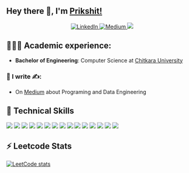 ## Hey there 👋, I'm [Prikshit!](https://github.com/prikshit-2000)

<center>
<a href="https://www.linkedin.com/in/prikshitsingla/" target="_blank">
    <img src="https://img.shields.io/badge/linkedin-%230077B5.svg?&style=for-the-badge&logo=linkedin&logoColor=white&color=071A2C" alt="LinkedIn"/>
  </a>
 <a href="https://medium.com/@prikshitsingla78/" target="_blank">
    <img src="https://img.shields.io/badge/medium-%2312100E.svg?&style=for-the-badge&logo=medium&logoColor=white&color=071A2C" alt="Medium"/>
  </a>

 <a href="https://leetcode.com/u/prikshitsingla78/" target="_blank">
    <img src="https://img.shields.io/badge/LeetCode-000000?&style=for-the-badge&logo=leetcode&logoColor=white&color=071A2C alt="Leetcode"/>
  </a>
</center>

## 👨🏻‍🎓 Academic experience:
  - **Bachelor of Engineering**: Computer Science at [Chitkara University](https://www.chitkara.edu.in/)

### 📝 I write ✍️:
  - On [Medium](https://medium.com/@prikshitsingla78) about Programing and Data Engineering


## 💼 Technical Skills

![](https://img.shields.io/badge/Python-3776AB?style=flat&logo=python&logoColor=white)
![](https://img.shields.io/badge/MySQL-4479A1?style=flat&logo=mysql&logoColor=white)
![](https://img.shields.io/badge/Kafka-231F20?style=flat&logo=apache-kafka&logoColor=white)
![](https://img.shields.io/badge/AWS-232F3E?style=flat&logo=amazon-aws&logoColor=white)
![](https://img.shields.io/badge/Docker-2496ED?style=flat&logo=docker&logoColor=white)
![](https://img.shields.io/badge/Git-F05032?style=flat&logo=git&logoColor=white)
![](https://img.shields.io/badge/Spark-E25A1C?style=flat&logo=apache-spark&logoColor=white)
![](https://img.shields.io/badge/Databricks-FF3621?style=flat&logo=databricks&logoColor=white)
![](https://img.shields.io/badge/Snowflake-29B5E8?style=flat&logo=snowflake&logoColor=white)
![](https://img.shields.io/badge/FastAPI-009688?style=flat&logo=fastapi&logoColor=white)
![](https://img.shields.io/badge/Hadoop-DAA520?style=flat&logo=hadoop&logoColor=white)
![](https://img.shields.io/badge/Machine_Learning-FF6F61?style=flat&logoColor=white)
![](https://img.shields.io/badge/Airflow-017CEE?style=flat&logo=apache-airflow&logoColor=white)
![](https://img.shields.io/badge/Power_BI-F2C811?style=flat&logo=microsoft-power-bi&logoColor=white)
![](https://img.shields.io/badge/Tableau-E97627?style=flat&logo=tableau&logoColor=white)
## ⚡ Leetcode Stats
[![LeetCode stats](https://leetcode-stats-six.vercel.app/?username=prikshitsingla78)](https://github.com/prikshit-2000/portfolio)

